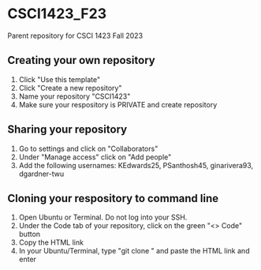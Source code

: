 # CSCI1423_F23
Parent repository for CSCI 1423 Fall 2023 

## Creating your own repository 
1. Click "Use this template"
2. Click "Create a new repository"
3. Name your repository "CSCI1423"
4. Make sure your respository is PRIVATE and create repository

## Sharing your repository
1. Go to settings and click on "Collaborators"
2. Under "Manage access" click on "Add people"
3. Add the following usernames: KEdwards25, PSanthosh45, ginarivera93, dgardner-twu

## Cloning your respository to command line
1. Open Ubuntu or Terminal. Do not log into your SSH.
2. Under the Code tab of your repository, click on the green "<> Code" button
3. Copy the HTML link
4. In your Ubuntu/Terminal, type "git clone " and paste the HTML link and enter
